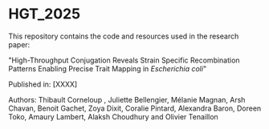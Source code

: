 # HGT_2025

This repository contains the code and resources used in the research paper:

"High-Throughput Conjugation Reveals Strain Specific Recombination Patterns Enabling Precise Trait Mapping in *Escherichia coli*"

Published in: [XXXX]

Authors: Thibault Corneloup , Juliette Bellengier, Mélanie Magnan, Arsh Chavan, Benoit Gachet, Zoya Dixit, Coralie Pintard, Alexandra Baron, Doreen Toko, Amaury Lambert,  Alaksh Choudhury  and Olivier Tenaillon

